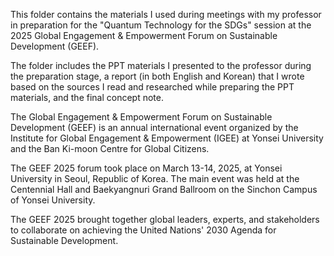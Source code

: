 This folder contains the materials I used during meetings with my professor in preparation for the "Quantum Technology for the SDGs" session at the 2025 Global Engagement & Empowerment Forum on Sustainable Development (GEEF). 

The folder includes the PPT materials I presented to the professor during the preparation stage, a report (in both English and Korean) that I wrote based on the sources I read and researched while preparing the PPT materials, and the final concept note.

The Global Engagement & Empowerment Forum on Sustainable Development (GEEF) is an annual international event organized by the Institute for Global Engagement & Empowerment (IGEE) at Yonsei University and the Ban Ki-moon Centre for Global Citizens. 

The GEEF 2025 forum took place on March 13-14, 2025, at Yonsei University in Seoul, Republic of Korea. The main event was held at the Centennial Hall and Baekyangnuri Grand Ballroom on the Sinchon Campus of Yonsei University. 

The GEEF 2025 brought together global leaders, experts, and stakeholders to collaborate on achieving the United Nations' 2030 Agenda for Sustainable Development. 

